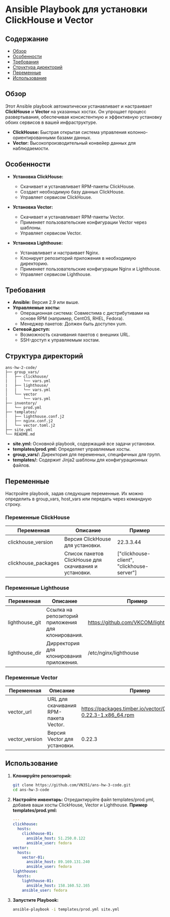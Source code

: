 # Ansible Playbook для установки ClickHouse и Vector

## Содержание
- [Обзор](#обзор)
- [Особенности](#особенности)
- [Требования](#требования)
- [Структура директорий](#структура-директорий)
- [Переменные](#переменные)
- [Использование](#использование)


## Обзор

Этот Ansible playbook автоматически устанавливает и настраивает **ClickHouse** и **Vector** на указанных хостах. Он упрощает процесс развертывания, обеспечивая консистентную и эффективную установку обоих сервисов в вашей инфраструктуре.

- **ClickHouse:** Быстрая открытая система управления колонно-ориентированными базами данных.
- **Vector:** Высокопроизводительный конвейер данных для наблюдаемости.

## Особенности

- **Установка ClickHouse:**
  - Скачивает и устанавливает RPM-пакеты ClickHouse.
  - Создает необходимую базу данных ClickHouse.
  - Управляет сервисом ClickHouse.

- **Установка Vector:**
  - Скачивает и устанавливает RPM-пакеты Vector.
  - Применяет пользовательские конфигурации Vector через шаблоны.
  - Управляет сервисом Vector.

- **Установка Lighthouse:**
  - Устанавливает и настраивает Nginx.
  - Клонирует репозиторий приложения в необходимую директорию.
  - Применяет пользовательские конфигурации Nginx и Lighthouse.
  - Управляет сервисом Lighthouse.

## Требования

- **Ansible:** Версия 2.9 или выше.
- **Управляемые хосты:**
  - Операционная система: Совместима с дистрибутивами на основе RPM (например, CentOS, RHEL, Fedora).
  - Менеджер пакетов: Должен быть доступен yum.
- **Сетевой доступ:**
  - Возможность скачивания пакетов с внешних URL.
  - SSH-доступ к управляемым хостам.

## Структура директорий
  ```
  ans-hw-2-code/
  ├── group_vars/
  │   ├── clickhouse/
  |   |   └── vars.yml 
  |   ├── lighthouse/
  |   |   └── vars.yml         
  │   └── vector
  |       └── vars.yml
  ├── inventory/
  │   └── prod.yml
  ├── templates/
  │   ├── lighthouse.conf.j2
  |   ├── nginx.conf.j2
  │   └── vector.toml.j2
  ├── site.yml
  └── README.md
  ```
- **site.yml:** Основной playbook, содержащий все задачи установки.
- **templates/prod.yml:** Определяет управляемые хосты.
- **group_vars/:** Директория для переменных, специфичных для групп.
- **templates/:** Содержит Jinja2 шаблоны для конфигурационных файлов.

## Переменные

Настройте playbook, задав следующие переменные. Их можно определить в group_vars, host_vars или передать через командную строку.

### Переменные ClickHouse

| Переменная              | Описание                                             | Пример                       |
|-------------------------|------------------------------------------------------|------------------------------|
| clickhouse_version    | Версия ClickHouse для установки.                     | 22.3.3.44                   |
| clickhouse_packages   | Список пакетов ClickHouse для скачивания и установки.| ["clickhouse-client", "clickhouse-server"] |

### Переменные Lighthouse

| Переменная              | Описание                                             | Пример                       |
|-------------------------|------------------------------------------------------|------------------------------|
| lighthouse_git   | Ссылка на репозиторий приложения для клонирования.           | https://github.com/VKCOM/lighthouse.git                   |
| lighthouse_dir   | Дирректория для клонирования приложения. | /etc/nginx/lighthouse |

### Переменные Vector

| Переменная            | Описание                                            | Пример                                                             |
|-----------------------|-----------------------------------------------------|--------------------------------------------------------------------|
| vector_url          | URL для скачивания RPM-пакета Vector.               | https://packages.timber.io/vector/0.22.3/vector-0.22.3-1.x86_64.rpm   |
| vector_version      | Версия Vector для установки.                        | 0.22.3                                                           |


## Использование

1. **Клонируйте репозиторий:**
    ```bash
    git clone https://github.com/VN351/ans-hw-3-code.git
    cd ans-hw-3-code
    ```
2. **Настройте инвентарь:**
   Отредактируйте файл templates/prod.yml, добавив ваши хосты ClickHouse, Vector и Lighthouse.
   **Пример templates/prod.yml:**
    ```yml
    ---
    clickhouse:
      hosts:
        clickhouse-01:
          ansible_host: 51.250.0.122
          ansible_user: fedora
    vector:
      hosts:
        vector-01:
          ansible_host: 89.169.131.240
          ansible_user: fedora
    lighthouse:
      hosts:
        lighthouse-01:
          ansible_host: 158.160.52.165
        ansible_user: fedora
    ```
3. **Запустите Playbook:**
    ```bash
    ansible-playbook -i templates/prod.yml site.yml
    ```  


